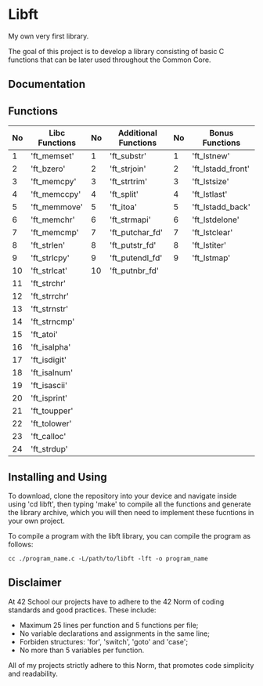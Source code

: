 # Libft
My own very first library.

The goal of this project is to develop a library consisting of basic C functions that can be later used throughout the Common Core.

## Documentation

## Functions
| No  | Libc Functions        | No | Additional Functions   | No | Bonus Functions      |
|-----|-----------------------|----|------------------------|----|----------------------|
| 1   | 'ft_memset'           | 1  | 'ft_substr'            | 1  | 'ft_lstnew'          |
| 2   | 'ft_bzero'            | 2  | 'ft_strjoin'           | 2  | 'ft_lstadd_front'    |
| 3   | 'ft_memcpy'           | 3  | 'ft_strtrim'           | 3  | 'ft_lstsize'         |
| 4   | 'ft_memccpy'          | 4  | 'ft_split'             | 4  | 'ft_lstlast'         |
| 5   | 'ft_memmove'          | 5  | 'ft_itoa'              | 5  | 'ft_lstadd_back'     |
| 6   | 'ft_memchr'           | 6  | 'ft_strmapi'           | 6  | 'ft_lstdelone'       |
| 7   | 'ft_memcmp'           | 7  | 'ft_putchar_fd'        | 7  | 'ft_lstclear'        |
| 8   | 'ft_strlen'           | 8  | 'ft_putstr_fd'         | 8  | 'ft_lstiter'         |
| 9   | 'ft_strlcpy'          | 9  | 'ft_putendl_fd'        | 9  | 'ft_lstmap'          |
| 10  | 'ft_strlcat'          | 10 | 'ft_putnbr_fd'         |    |                      |
| 11  | 'ft_strchr'           |    |                        |    |                      |
| 12  | 'ft_strrchr'          |    |                        |    |                      |
| 13  | 'ft_strnstr'          |    |                        |    |                      |
| 14  | 'ft_strncmp'          |    |                        |    |                      |
| 15  | 'ft_atoi'             |    |                        |    |                      |
| 16  | 'ft_isalpha'          |    |                        |    |                      |
| 17  | 'ft_isdigit'          |    |                        |    |                      |
| 18  | 'ft_isalnum'          |    |                        |    |                      |
| 19  | 'ft_isascii'          |    |                        |    |                      |
| 20  | 'ft_isprint'          |    |                        |    |                      |
| 21  | 'ft_toupper'          |    |                        |    |                      |
| 22  | 'ft_tolower'          |    |                        |    |                      |
| 23  | 'ft_calloc'           |    |                        |    |                      |
| 24  | 'ft_strdup'           |    |                        |    |                      |

## Installing and Using
To download, clone the repository into your device and navigate inside using 'cd libft', then typing 'make' to compile all the functions and generate the library archive, which you will then need to implement these fucntions in your own project.

To compile a program with the libft library, you can compile the program as follows:

```
cc ./program_name.c -L/path/to/libft -lft -o program_name
```

## Disclaimer
At 42 School our projects have to adhere to the 42 Norm of coding standards and good practices. These include:
- Maximum 25 lines per function and 5 functions per file;
- No variable declarations and assignments in the same line;
- Forbiden structures: 'for', 'switch', 'goto' and 'case';
- No more than 5 variables per function.

All of my projects strictly adhere to this Norm, that promotes code simplicity and readability.
